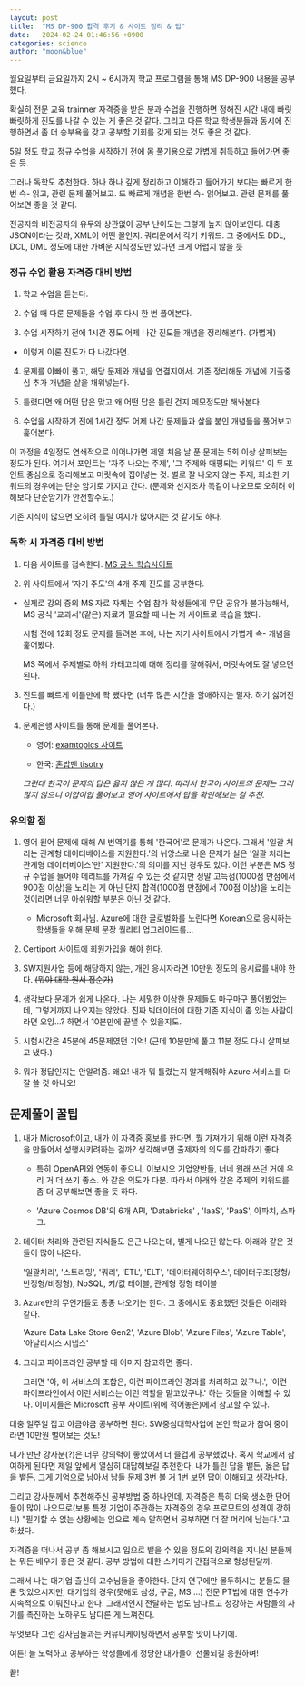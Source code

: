 ```yaml
---
layout: post
title:  "MS DP-900 합격 후기 & 사이트 정리 & 팁"
date:   2024-02-24 01:46:56 +0900
categories: science
author: "moon&blue"
---
```


월요일부터 금요일까지 2시 ~ 6시까지 학교 프로그램을 통해 MS DP-900 내용을 공부했다.

확실히 전문 교육 trainner 자격증을 받은 분과 수업을 진행하면
정해진 시간 내에 빠릿빠릿하게 진도를 나갈 수 있는 게 좋은 것 같다.
그리고 다른 학교 학생분들과 동시에 진행하면서 좀 더 승부욕을 갖고 공부할 기회를 갖게 되는 것도 좋은 것 같다.

5일 정도 학교 정규 수업을 시작하기 전에 몸 풀기용으로 가볍게 취득하고 들어가면 좋은 듯.

그러나 독학도 추천한다.
하나 하나 깊게 정리하고 이해하고 들어가기 보다는
빠르게 한번 슥- 읽고, 관련 문제 풀어보고.
또 빠르게 개념을 한번 슥- 읽어보고. 관련 문제를 풀어보면 좋을 것 같다.

전공자와 비전공자의 유무와 상관없이 공부 난이도는 그렇게 높지 않아보인다.
대충 JSON이라는 것과, XML이 어떤 꼴인지.
쿼리문에서 각기 키워드. 그 중에서도 DDL, DCL, DML 정도에 대한 가벼운 지식정도만 있다면 크게 어렵지 않을 듯

### 정규 수업 활용 자격증 대비 방법

1. 학교 수업을 듣는다.

2. 수업 때 다룬 문제들을 수업 후 다시 한 번 풀어본다.

3. 수업 시작하기 전에 1시간 정도 어제 나간 진도들 개념을 정리해본다. (가볍게)

- 이렇게 이론 진도가 다 나갔다면.

4. 문제를 이빠이 풀고, 해당 문제와 개념을 연결지어서. 기존 정리해둔 개념에 기출중심 추가 개념을 살을 채워넣는다.

5. 틀렸다면 왜 어떤 답은 맞고 왜 어떤 답은 틀린 건지 메모정도만 해놔본다.

6. 수업을 시작하기 전에 1시간 정도 어제 나간 문제들과 살을 붙인 개념들을 풀어보고 훑어본다.

이 과정을 4일정도 연쇄적으로 이어나가면 제일 처음 날 푼 문제는 5회 이상 살펴보는 정도가 된다.
여기서 포인트는 '자주 나오는 주제', '그 주제와 매핑되는 키워드' 이 두 포인트 중심으로 정리해보고 머릿속에 집어넣는 것.
별로 잘 나오지 않는 주제, 희소한 키워드의 경우에는 단순 암기로 가지고 간다. (문제와 선지조차 똑같이 나오므로 오히려 이해보다 단순암기가 안전할수도.)

기존 지식이 많으면 오히려 틀릴 여지가 많아지는 것 같기도 하다.

### 독학 시 자격증 대비 방법
1. 다음 사이트를 접속한다. [MS 공식 학습사이트](https://learn.microsoft.com/ko-kr/credentials/certifications/exams/dp-900)

2. 위 사이트에서 '자기 주도'의 4개 주제 진도를 공부한다.

- 실제로 강의 중의 MS 자료 자체는 수업 참가 학생들에게 무단 공유가 불가능해서,
    MS 공식 '교과서'(같은) 자료가 필요할 때 나는 저 사이트로 복습을 했다.

    시험 전에 12회 정도 문제를 돌려본 후에, 나는 저기 사이트에서 가볍게 슥- 개념을 훑어봤다.

    MS 쪽에서 주제별로 하위 카테고리에 대해 정리를 잘해줘서, 머릿속에도 잘 넣으면 된다.

3. 진도를 빠르게 이틀만에 좍 뺐다면 (너무 많은 시간을 할애하지는 말자. 하기 싫어진다.)

4. 문제은행 사이트를 통해 문제를 풀어본다.

    - 영어: [examtopics 사이트](https://www.examtopics.com/exams/microsoft/dp-900/)

    - 한국: [혼밥맨 tisotry](https://gogetem.tistory.com/entry/DP-900-%EB%8D%A4%ED%94%84-%E3%85%A3DP900-%EB%8D%A4%ED%94%84%E3%85%A3Microsoft-Azure-Data-Fundamentals-%EB%8D%A4%ED%94%84-1)
    
    *그런데 한국어 문제의 답은 옳지 않은 게 많다. 따라서 한국어 사이트의 문제는 그리 많지 않으니 이얍이얍 풀어보고
    영어 사이트에서 답을 확인해보는 걸 추천.*

### 유의할 점

1. 영어 원어 문제에 대해 AI 번역기를 통해 '한국어'로 문제가 나온다. 그래서 '일괄 처리는 관계형 데이터베이스를 지원한다.'의 뉘앙스로 나온 문제가 실은 '일괄 처리는 관계형 데이터베이스'만' 지원한다.'의 의미를 지닌 경우도 있다. 이런 부분은 MS 정규 수업을 들어야 메리트를 가져갈 수 있는 것 같지만 정말 고득점(1000점 만점에서 900점 이상)을 노리는 게 아닌 단지 합격(1000점 만점에서 700점 이상)을 노리는 것이라면 너무 아쉬워할 부분은 아닌 것 같다.
    - Microsoft 회사님. Azure에 대한 글로벌화를 노린다면 Korean으로 응시하는 학생들을 위해 문제 문장 퀄리티 업그레이드를...

2. Certiport 사이트에 회원가입을 해야 한다.

3. SW지원사업 등에 해당하지 않는, 개인 응시자라면 10만원 정도의 응시료를 내야 한다.
~~(뭐야 대학 원서 접순가)~~

4. 생각보다 문제가 쉽게 나온다. 나는 세밀한 이상한 문제들도 마구마구 풀어봤었는데, 그렇게까지 나오지는 않았다.
진짜 빅데이터에 대한 기존 지식이 좀 있는 사람이라면 오잉...? 하면서 10분만에 끝낼 수 있을지도.

5. 시험시간은 45분에 45문제였던 기억! (근데 10분만에 풀고 11분 정도 다시 살펴보고 냈다.)

6. 뭐가 정답인지는 안알려줌. 왜요! 내가 뭐 틀렸는지 알게해줘야 Azure 서비스를 더 잘 쓸 것 아니오!

## 문제풀이 꿀팁
1. 내가 Microsoft이고, 내가 이 자격증 홍보를 한다면, 뭘 가져가기 위해 이런 자격증을 만들어서 성행시키려하는 걸까? 생각해보면 출제자의 의도를 간파하기 좋다.

    - 특히 OpenAPI와 연동이 좋으니, 이보시오 기업양반들, 너네 원래 쓰던 거에 우리 거 더 쓰기 좋소.
와 같은 의도가 다분. 따라서 아래와 같은 주제의 키워드를 좀 더 공부해보면 좋을 듯 하다.

    - 'Azure Cosmos DB'의 6개 API, 'Databricks' , 'IaaS', 'PaaS', 아파치, 스파크.

2. 데이터 처리와 관련된 지식들도 은근 나오는데, 별게 나오진 않는다. 아래와 같은 것들이 많이 나온다.

    '일괄처리', '스트리밍', '쿼리', 'ETL', 'ELT', '데이터웨어하우스', 데이터구조(정형/반정형/비정형), NoSQL, 키/값 테이블, 관계형 정형 테이블

3. Azure만의 무언가들도 종종 나오기는 한다. 그 중에서도 중요했던 것들은 아래와 같다.

    'Azure Data Lake Store Gen2', 'Azure Blob', 'Azure Files', 'Azure Table', '아날리시스 시냅스'

4. 그리고 파이프라인 공부할 때 이미지 참고하면 좋다.

    그러면 '아, 이 서비스의 조합은, 이런 파이프라인 경과를 처리하고 있구나.', '이런 파이프라인에서 이런 서비스는 이런 역할을 맡고있구나.' 하는 것들을 이해할 수 있다.
    이미지들은 Microsoft 공부 사이트(위에 적어놓은)에서 참고할 수 있다.


대충 일주일 잡고 야금야금 공부하면 된다.
SW중심대학사업에 본인 학교가 참여 중이라면 10만원 벌어보는 것도!

내가 만난 강사분(?)은 너무 강의력이 좋았어서 더 즐겁게 공부했었다.
혹시 학교에서 참여하게 된다면 제일 앞에서 열심히 대답해보길 추천한다.
내가 틀린 답을 뱉든, 옳은 답을 뱉든.
그게 기억으로 남아서 남들 문제 3번 볼 거 1번 보면 답이 이해되고 생각난다.

그리고 강사분께서 추천해주신 공부방법 중 하나인데,
자격증은 특히 더욱 생소한 단어들이 많이 나오므로(보통 특정 기업이 주관하는 자격증의 경우 프로모트의 성격이 강하니)
"필기할 수 없는 상황에는 입으로 계속 말하면서 공부하면 더 잘 머리에 남는다."고 하셨다.

자격증을 떠나서 공부 좀 해보시고 입으로 뱉을 수 있을 정도의 강의력을 지니신 분들께는 뭐든 배우기 좋은 것 같다.
공부 방법에 대한 스키마가 간접적으로 형성된달까.

그래서 나는 대기업 출신의 교수님들을 좋아한다. 단지 연구에만 몰두하시는 분들도 물론 멋있으시지만,
대기업의 경우(못해도 삼성, 구글, MS ...) 전문 PT법에 대한 연수가 지속적으로 이뤄진다고 한다.
그래서인지 전달하는 법도 남다르고 청강하는 사람들의 사기를 촉진하는 노하우도 남다른 게 느껴진다.

무엇보다 그런 강사님들과는 커뮤니케이팅하면서 공부할 맛이 나기에.

여튼! 늘 노력하고 공부하는 학생들에게 정당한 대가들이 선물되길 응원하며!

끝!